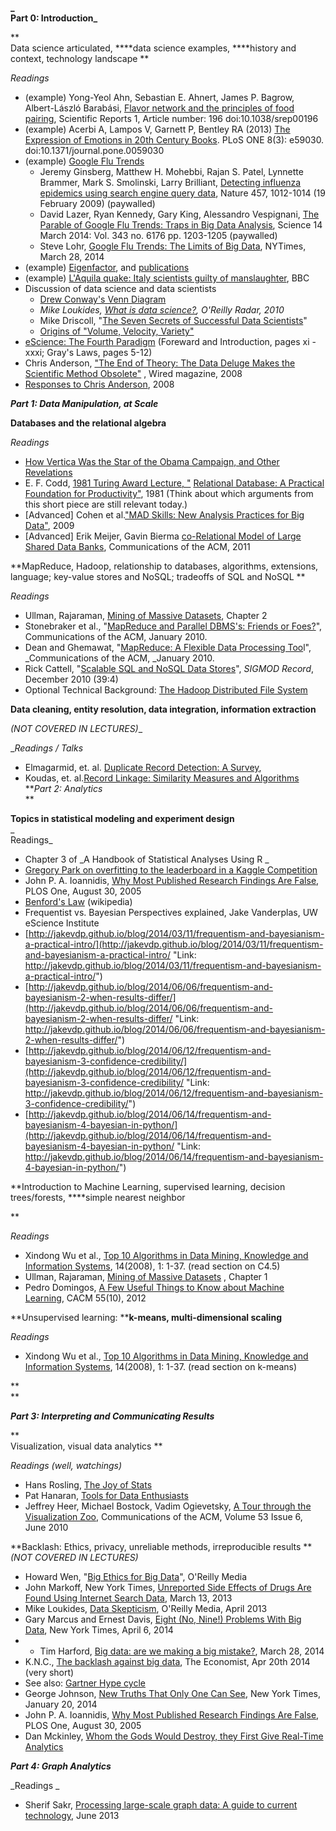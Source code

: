 **_  
Part 0: Introduction_**

**  
Data science articulated, ****data science examples, ****history and context, technology landscape **   
  
_Readings_

* (example) Yong-Yeol Ahn, Sebastian E. Ahnert, James P. Bagrow, Albert-László Barabási, [Flavor network and the principles of food pairing](http://www.nature.com/srep/2011/111215/srep00196/full/srep00196.html "Link: http://www.nature.com/srep/2011/111215/srep00196/full/srep00196.html"), Scientific Reports 1, Article number: 196 doi:10.1038/srep00196
* (example) Acerbi A, Lampos V, Garnett P, Bentley RA (2013) [The Expression of Emotions in 20th Century Books](http://www.plosone.org/article/info:doi/10.1371/journal.pone.0059030 "Link: http://www.plosone.org/article/info:doi/10.1371/journal.pone.0059030"). PLoS ONE 8(3): e59030\. doi:10.1371/journal.pone.0059030
* (example) [Google Flu Trends](http://www.google.org/flutrends/us/#US "Link:  http://www.google.org/flutrends/us/#US")
  * Jeremy Ginsberg, Matthew H. Mohebbi, Rajan S. Patel, Lynnette Brammer, Mark S. Smolinski, Larry Brilliant, [Detecting influenza epidemics using search engine query data](http://www.nature.com/nature/journal/v457/n7232/full/nature07634.html "Link: http://www.nature.com/nature/journal/v457/n7232/full/nature07634.html"), Nature 457, 1012-1014 (19 February 2009) (paywalled)
  * David Lazer, Ryan Kennedy, Gary King, Alessandro Vespignani, [The Parable of Google Flu Trends: Traps in Big Data Analysis](http://www.sciencemag.org/content/343/6176/1203 "Link: http://www.sciencemag.org/content/343/6176/1203"), Science 14 March 2014: Vol. 343 no. 6176 pp. 1203-1205 (paywalled)
  * Steve Lohr, [Google Flu Trends: The Limits of Big Data](http://bits.blogs.nytimes.com/2014/03/28/google-flu-trends-the-limits-of-big-data/?_php=true&_type=blogs&_r=0 "Link: http://bits.blogs.nytimes.com/2014/03/28/google-flu-trends-the-limits-of-big-data/?_php=true&_type=blogs&_r=0"), NYTimes, March 28, 2014
* (example) [Eigenfactor](http://www.eigenfactor.org/ "Link: http://www.eigenfactor.org/"), and [publications](http://www.eigenfactor.org/papers.php "Link: http://www.eigenfactor.org/papers.php")
* (example) [L'Aquila quake: Italy scientists guilty of manslaughter](http://www.bbc.co.uk/news/world-europe-20025626 "Link: http://www.bbc.co.uk/news/world-europe-20025626"), BBC
* Discussion of data science and data scientists
  * [Drew Conway's Venn Diagram](http://drewconway.com/zia/2013/3/26/the-data-science-venn-diagram "Link: http://drewconway.com/zia/2013/3/26/the-data-science-venn-diagram")
  * _Mike Loukides, [What is data science?](http://radar.oreilly.com/2010/06/what-is-data-science.html "Link: http://radar.oreilly.com/2010/06/what-is-data-science.html"), O'Reilly Radar, 2010_
  * Mike Driscoll, "[The Seven Secrets of Successful Data Scientists](http://medriscoll.com/post/4740326157/the-seven-secrets-of-successful-data-scientists "null")"
  * [Origins of "Volume, Velocity, Variety"](http://blogs.gartner.com/doug-laney/deja-vvvue-others-claiming-gartners-volume-velocity-variety-construct-for-big-data/ "Link: http://blogs.gartner.com/doug-laney/deja-vvvue-others-claiming-gartners-volume-velocity-variety-construct-for-big-data/")
* [eScience: The Fourth Paradigm](http://research.microsoft.com/en-us/collaboration/fourthparadigm/ "Link: http://research.microsoft.com/en-us/collaboration/fourthparadigm/") (Foreward and Introduction, pages xi - xxxi; Gray's Laws, pages 5-12)
* Chris Anderson, ["The End of Theory: The Data Deluge Makes the Scientific Method Obsolete"](http://www.wired.com/science/discoveries/magazine/16-07/pb_theory "Link: http://www.wired.com/science/discoveries/magazine/16-07/pb_theory") , Wired magazine, 2008
* [Responses to Chris Anderson](http://www.edge.org/discourse/the_end_of_theory.html "Link: http://www.edge.org/discourse/the_end_of_theory.html"), 2008 

  
**_Part 1: Data Manipulation, at Scale_**

  
**Databases and the relational algebra**

_Readings_   

* [How Vertica Was the Star of the Obama Campaign, and Other Revelations](http://citoresearch.com/data-science/how-vertica-was-star-obama-campaign-and-other-revelations "Link: http://citoresearch.com/data-science/how-vertica-was-star-obama-campaign-and-other-revelations")   
* E. F. Codd, [1981 Turing Award Lecture, "](http://amturing.acm.org/award_winners/codd_1000892.cfm "Link: http://amturing.acm.org/award_winners/codd_1000892.cfm") [Relational Database: ](http://amturing.acm.org/award_winners/codd_1000892.cfm "Link: http://amturing.acm.org/award_winners/codd_1000892.cfm") [A Practical Foundation for Productivity"](http://amturing.acm.org/award_winners/codd_1000892.cfm "Link: http://amturing.acm.org/award_winners/codd_1000892.cfm"), 1981 (Think about which arguments from this short piece are still relevant today.)
* \[Advanced\] Cohen et al.["MAD Skills: New Analysis Practices for Big Data"](http://db.cs.berkeley.edu/papers/vldb09-madskills.pdf "Link: http://db.cs.berkeley.edu/papers/vldb09-madskills.pdf"), 2009
* \[Advanced\] Erik Meijer, Gavin Bierma [co-Relational Model of Large Shared Data Banks](http://queue.acm.org/detail.cfm?id=1961297 "Link: http://queue.acm.org/detail.cfm?id=1961297"), Communications of the ACM, 2011

  
**MapReduce, Hadoop, relationship to databases, algorithms, extensions, language; key-value stores and NoSQL; tradeoffs of SQL and NoSQL **  
  
_Readings_   

* Ullman, Rajaraman, [Mining of Massive Datasets](http://infolab.stanford.edu/~ullman/mmds.html "Link: http://infolab.stanford.edu/~ullman/mmds.html"), Chapter 2   
* Stonebraker et al., "[MapReduce and Parallel DBMS's: Friends or Foes?](http://database.cs.brown.edu/papers/stonebraker-cacm2010.pdf "Link: http://database.cs.brown.edu/papers/stonebraker-cacm2010.pdf")", Communications of the ACM, January 2010\.
* Dean and Ghemawat, "[MapReduce: A Flexible Data Processing Too](http://cacm.acm.org/magazines/2010/1/55744-mapreduce-a-flexible-data-processing-tool/fulltext "Link: http://cacm.acm.org/magazines/2010/1/55744-mapreduce-a-flexible-data-processing-tool/fulltext")l", _Communications of the ACM, _January 2010\.
* Rick Cattell, "[Scalable SQL and NoSQL Data Stores](http://www.sigmod.org/publications/sigmod-record/1012/pdfs/04.surveys.cattell.pdf "Link: http://www.sigmod.org/publications/sigmod-record/1012/pdfs/04.surveys.cattell.pdf")", _SIGMOD Record_, December 2010 (39:4)
* Optional Technical Background: [The Hadoop Distributed File System](http://developer.yahoo.com/hadoop/tutorial/module2.html "Link: http://developer.yahoo.com/hadoop/tutorial/module2.html")

  
**Data cleaning, entity resolution, data integration, information extraction**  

_(NOT COVERED IN LECTURES)__  
  
__Readings_ _/ Talks_  

* Elmagarmid, et. al. [Duplicate Record Detection:  A Survey](https://www.cs.purdue.edu/homes/ake/pub/survey2.pdf "Link: https://www.cs.purdue.edu/homes/ake/pub/survey2.pdf"),  
* Koudas, et. al.[Record Linkage:  Similarity Measures and Algorithms](http://disi.unitn.it/~p2p/RelatedWork/Matching/aj_recordLinkage_06.pdf "Link: http://disi.unitn.it/~p2p/RelatedWork/Matching/aj_recordLinkage_06.pdf")  
**_Part 2: Analytics_  
**  
  
**Topics in statistical modeling and experiment design**   
_  
Readings_   

* Chapter 3 of _A Handbook of Statistical Analyses Using R _   
* [Gregory Park on overfitting to the leaderboard in a Kaggle Competition](http://blog.kaggle.com/2012/07/06/the-dangers-of-overfitting-psychopathy-post-mortem/ "Link: http://blog.kaggle.com/2012/07/06/the-dangers-of-overfitting-psychopathy-post-mortem/")   
* John P. A. Ioannidis, [Why Most Published Research Findings Are False](http://www.plosmedicine.org/article/info:doi/10.1371/journal.pmed.0020124 "Link: http://www.plosmedicine.org/article/info:doi/10.1371/journal.pmed.0020124"), PLOS One, August 30, 2005
* [Benford's Law](http://en.wikipedia.org/wiki/Benford's_law "Link: http://en.wikipedia.org/wiki/Benford's_law") (wikipedia)
* Frequentist vs. Bayesian Perspectives explained, Jake Vanderplas, UW eScience Institute
* [http://jakevdp.github.io/blog/2014/03/11/frequentism-and-bayesianism-a-practical-intro/](http://jakevdp.github.io/blog/2014/03/11/frequentism-and-bayesianism-a-practical-intro/ "Link: http://jakevdp.github.io/blog/2014/03/11/frequentism-and-bayesianism-a-practical-intro/")  
* [http://jakevdp.github.io/blog/2014/06/06/frequentism-and-bayesianism-2-when-results-differ/](http://jakevdp.github.io/blog/2014/06/06/frequentism-and-bayesianism-2-when-results-differ/ "Link: http://jakevdp.github.io/blog/2014/06/06/frequentism-and-bayesianism-2-when-results-differ/")  
* [http://jakevdp.github.io/blog/2014/06/12/frequentism-and-bayesianism-3-confidence-credibility/](http://jakevdp.github.io/blog/2014/06/12/frequentism-and-bayesianism-3-confidence-credibility/ "Link: http://jakevdp.github.io/blog/2014/06/12/frequentism-and-bayesianism-3-confidence-credibility/")  
* [http://jakevdp.github.io/blog/2014/06/14/frequentism-and-bayesianism-4-bayesian-in-python/](http://jakevdp.github.io/blog/2014/06/14/frequentism-and-bayesianism-4-bayesian-in-python/ "Link: http://jakevdp.github.io/blog/2014/06/14/frequentism-and-bayesianism-4-bayesian-in-python/")  
  
  
**Introduction to Machine Learning, supervised learning, decision trees/forests, ****simple nearest neighbor  
  
**

_Readings_   

* Xindong Wu et al., [Top 10 Algorithms in Data Mining, Knowledge and Information Systems](http://www.cs.uvm.edu/~icdm/algorithms/index.shtml "Link: http://www.cs.uvm.edu/~icdm/algorithms/index.shtml"), 14(2008), 1: 1-37\.  (read section on C4.5)   
* Ullman, Rajaraman, [Mining of Massive Datasets](http://infolab.stanford.edu/~ullman/mmds/book.pdf "Link: http://infolab.stanford.edu/~ullman/mmds/book.pdf") , Chapter 1   
* Pedro Domingos, [A Few Useful Things to Know about Machine Learning](http://homes.cs.washington.edu/~pedrod/papers/cacm12.pdf "Link:  http://homes.cs.washington.edu/~pedrod/papers/cacm12.pdf"), CACM 55(10), 2012  

  
  
**Unsupervised learning: ****k-means, multi-dimensional scaling**

_Readings_   

* Xindong Wu et al., [Top 10 Algorithms in Data Mining, Knowledge and Information Systems](http://www.cs.uvm.edu/~icdm/algorithms/index.shtml "Link: http://www.cs.uvm.edu/~icdm/algorithms/index.shtml"), 14(2008), 1: 1-37\.  (read section on k-means)   

**  
**

**_Part 3: Interpreting and Communicating Results_**

**  
Visualization, visual data analytics **  
  
_Readings (well, watchings)_   

* Hans Rosling, [The Joy of Stats](http://www.gapminder.org/videos/the-joy-of-stats/ "Link: http://www.gapminder.org/videos/the-joy-of-stats/")   
* Pat Hanaran, [Tools for Data Enthusiasts](http://vimeo.com/50723101 "Link: http://vimeo.com/50723101")   
* Jeffrey Heer, Michael Bostock, Vadim Ogievetsky, [A Tour through the Visualization Zoo](http://queue.acm.org/detail.cfm?id=1805128 "Link: http://queue.acm.org/detail.cfm?id=1805128"), Communications of the ACM, Volume 53 Issue 6, June 2010

  
**Backlash: Ethics, privacy, unreliable methods, irreproducible results **  
_(NOT COVERED IN LECTURES)_  
  

* Howard Wen, "[Big Ethics for Big Data](http://strata.oreilly.com/2012/06/ethics-big-data-business-decisions.html "Link: http://strata.oreilly.com/2012/06/ethics-big-data-business-decisions.html")", O'Reilly Media   
* John Markoff, New York Times, [Unreported Side Effects of Drugs Are Found Using Internet Search Data](http://www.nytimes.com/2013/03/07/science/unreported-side-effects-of-drugs-found-using-internet-data-study-finds.html?_r=0 "Link: http://www.nytimes.com/2013/03/07/science/unreported-side-effects-of-drugs-found-using-internet-data-study-finds.html?_r=0"), March 13, 2013    
* Mike Loukides, [Data Skepticism](http://strata.oreilly.com/2013/04/data-skepticism.html "Link: http://strata.oreilly.com/2013/04/data-skepticism.html"), O'Reilly Media, April 2013 
* Gary Marcus and Ernest Davis, [Eight (No, Nine!) Problems With Big Data](http://www.nytimes.com/2014/04/07/opinion/eight-no-nine-problems-with-big-data.html "Link: http://www.nytimes.com/2014/04/07/opinion/eight-no-nine-problems-with-big-data.html"), New York Times, April 6, 2014
* * Tim Harford, [Big data: are we making a big mistake?](http://www.ft.com/intl/cms/s/2/21a6e7d8-b479-11e3-a09a-00144feabdc0.html "Link: http://www.ft.com/intl/cms/s/2/21a6e7d8-b479-11e3-a09a-00144feabdc0.html"), March 28, 2014
* K.N.C., [The backlash against big data](http://www.economist.com/blogs/economist-explains/2014/04/economist-explains-10 "Link: http://www.economist.com/blogs/economist-explains/2014/04/economist-explains-10"), The Economist, Apr 20th 2014 (very short)
* See also: [Gartner Hype cycle](http://www.gartner.com/technology/research/methodologies/hype-cycle.jsp "Link: http://www.gartner.com/technology/research/methodologies/hype-cycle.jsp")
* George Johnson, [New Truths That Only One Can See](http://www.nytimes.com/2014/01/21/science/new-truths-that-only-one-can-see.html "null"), New York Times, January 20, 2014  
* John P. A. Ioannidis, [Why Most Published Research Findings Are False](http://www.plosmedicine.org/article/info:doi/10.1371/journal.pmed.0020124 "Link: http://www.plosmedicine.org/article/info:doi/10.1371/journal.pmed.0020124"), PLOS One, August 30, 2005  
* Dan Mckinley, [Whom the Gods Would Destroy, they First Give Real-Time Analytics](http://mcfunley.com/whom-the-gods-would-destroy-they-first-give-real-time-analytics "Link: http://mcfunley.com/whom-the-gods-would-destroy-they-first-give-real-time-analytics  ") 

  
**_Part 4: Graph Analytics_**

_Readings _

* Sherif Sakr, [Processing large-scale graph data: A guide to current technology](http://www.ibm.com/developerworks/library/os-giraph/os-giraph-pdf.pdf "Link: http://www.ibm.com/developerworks/library/os-giraph/os-giraph-pdf.pdf"), June 2013